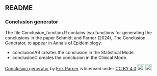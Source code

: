 ## README

### Conclusion generator

The file Conclusion_function.R contains two functions for generating the conclusions in the paper Schmidt and Parner (2024), The Conclusion Generator, to appear in Annals of Epidemiology. 

* conclusionAB creates the conclusion in the Statistical Mode.
* conclusionC creates the conclusion in the Clinical Mode.

<p xmlns:cc="http://creativecommons.org/ns#" xmlns:dct="http://purl.org/dc/terms/"><a property="dct:title" rel="cc:attributionURL" href="https://github.com/erikparner/conclusion_generator">Conclusion generator</a> by <a rel="cc:attributionURL dct:creator" property="cc:attributionName" href="https://www.au.dk/vis/person/parner@ph.au.dk">Erik Parner</a> is licensed under <a href="http://creativecommons.org/licenses/by/4.0/?ref=chooser-v1" target="_blank" rel="license noopener noreferrer" style="display:inline-block;">CC BY 4.0<img style="height:22px!important;margin-left:3px;vertical-align:text-bottom;" src="https://mirrors.creativecommons.org/presskit/icons/cc.svg?ref=chooser-v1"><img style="height:22px!important;margin-left:3px;vertical-align:text-bottom;" src="https://mirrors.creativecommons.org/presskit/icons/by.svg?ref=chooser-v1"></a></p>